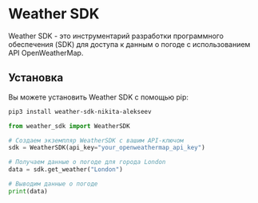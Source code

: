# Weather SDK

Weather SDK - это инструментарий разработки программного обеспечения (SDK) для доступа к данным о погоде с использованием API OpenWeatherMap.

## Установка

Вы можете установить Weather SDK с помощью pip:

```bash
pip3 install weather-sdk-nikita-alekseev
```

```python
from weather_sdk import WeatherSDK

# Создаем экземпляр WeatherSDK с вашим API-ключом
sdk = WeatherSDK(api_key="your_openweathermap_api_key")

# Получаем данные о погоде для города London
data = sdk.get_weather("London")

# Выводим данные о погоде
print(data)
```


